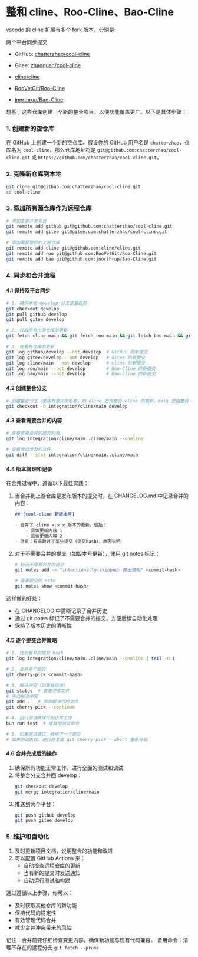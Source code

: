 # 整和 cline、Roo-Cline、Bao-Cline

vscode 的 cline 扩展有多个 fork 版本，分别是:

两个平台同步提交

- GitHub: [chatterzhao/cool-cline](https://github.com/chatterzhao/cool-cline.git)
- Gitee: [zhaoquan/cool-cline](https://gitee.com/zhaoquan/cool-cline.git)

- [cline/cline](https://github.com/chatterzhao/cool-cline.git)
- [RooVetGit/Roo-Cline](https://github.com/RooVetGit/Roo-Cline.git)
- [jnorthrup/Bao-Cline](https://github.com/jnorthrup/Bao-Cline.git)

想基于这些仓库创建一个新的整合项目，以便功能覆盖更广。以下是具体步骤：

### 1. 创建新的空仓库

在 GitHub 上创建一个新的空仓库。假设你的 GitHub 用户名是 `chatterzhao`，仓库名为 `cool-cline`，那么仓库地址将是 `git@github.com:chatterzhao/cool-cline.git` 或 `https://github.com/chatterzhao/cool-cline.git`。

### 2. 克隆新仓库到本地

```bash
git clone git@github.com:chatterzhao/cool-cline.git
cd cool-cline
```

### 3. 添加所有源仓库作为远程仓库

```bash
# 添加主要开发平台
git remote add github git@github.com:chatterzhao/cool-cline.git
git remote add gitee git@gitee.com:chatterzhao/cool-cline.git

# 添加需要整合的上游仓库
git remote add cline git@github.com:cline/cline.git
git remote add roo git@github.com:RooVetGit/Roo-Cline.git
git remote add bao git@github.com:jnorthrup/Bao-Cline.git
```

### 4. 同步和合并流程

#### 4.1 保持双平台同步

```bash
# 1. 确保本地 develop 分支是最新的
git checkout develop
git pull github develop
git pull gitee develop

# 2. 拉取所有上游仓库的更新
git fetch cline main && git fetch roo main && git fetch bao main && git fetch github develop && git fetch gitee develop

# 3. 查看各仓库的更新
git log github/develop --not develop  # GitHub 的新提交
git log gitee/develop --not develop   # Gitee 的新提交
git log cline/main --not develop      # cline 的新提交
git log roo/main --not develop        # Roo-Cline 的新提交
git log bao/main --not develop        # Bao-Cline 的新提交
```

#### 4.2 创建整合分支

```bash
# 创建整合分支（使用有意义的名称，如 cline 是指整合 cline 的更新，main 是指整合 cline 的 main 分支，develop 是指从本地 develop 分支创建这个新分支）
git checkout -b integration/cline/main develop
```

#### 4.3 查看需要合并的内容

```bash
# 查看需要合并的提交列表
git log integration/cline/main..cline/main --oneline

# 查看改动涉及的文件
git diff --stat integration/cline/main..cline/main
```

#### 4.4 版本管理和记录

在合并过程中，遵循以下最佳实践：

1. 当合并到上游仓库是发布版本的提交时，在 CHANGELOG.md 中记录合并的内容：

    ```markdown
    ## [cool-cline 新版本号]

    - 合并了 cline x.x.x 版本的更新，包括：
        - 具体更新内容 1
        - 具体更新内容 2
    - 注意：有意跳过了某些提交（提交hash），原因说明
    ```

2. 对于不需要合并的提交（如版本号更新），使用 git notes 标记：

    ```bash
    # 标记不需要合并的提交
    git notes add -m "intentionally-skipped: 原因说明" <commit-hash>

    # 查看提交的 note
    git notes show <commit-hash>
    ```

这样做的好处：

- 在 CHANGELOG 中清晰记录了合并历史
- 通过 git notes 标记了不需要合并的提交，方便后续自动化处理
- 保持了版本历史的清晰性

#### 4.5 逐个提交合并策略

```bash
# 1. 找到最早的提交 hash
git log integration/cline/main..cline/main --oneline | tail -n 1

# 2. 合并单个提交
git cherry-pick <commit-hash>

# 3. 解决冲突（如果有的话）
git status  # 查看冲突文件
# 手动解决冲突
git add .   # 添加解决后的文件
git cherry-pick --continue

# 4. 运行测试确保代码正常工作
bun run test  # 或其他测试命令

# 5. 如果测试通过，继续下一个提交
# 如果测试失败，进行修复或 git cherry-pick --abort 重新开始
```

#### 4.6 合并完成后的操作

1. 确保所有功能正常工作，进行全面的测试和调试
2. 将整合分支合并回 develop：
    ```bash
    git checkout develop
    git merge integration/cline/main
    ```
3. 推送到两个平台：
    ```bash
    git push github develop
    git push gitee develop
    ```

### 5. 维护和自动化

1. 及时更新项目文档，说明整合的功能和改进
2. 可以配置 GitHub Actions 来：
    - 自动检查远程仓库的更新
    - 当有新的提交时发送通知
    - 自动运行测试和构建

通过遵循以上步骤，你可以：

- 及时获取其他仓库的新功能
- 保持代码的稳定性
- 有效管理代码合并
- 减少合并冲突带来的风险

记住：合并前要仔细检查变更内容，确保新功能与现有代码兼容。
备用命令：清理不存在的远程分支 `git fetch --prune`
